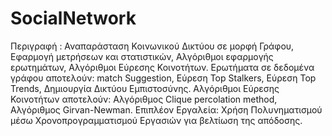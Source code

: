 # SocialNetwork
Περιγραφή : Αναπαράσταση Κοινωνικού Δικτύου σε μορφή Γράφου, Εφαρμογή μετρήσεων και στατιστικών, Αλγόριθμοι εφαρμογής ερωτημάτων, Αλγόριθμοι Εύρεσης Κοινοτήτων. 
Ερωτήματα σε δεδομένα γράφου αποτελούν: match Suggestion, Εύρεση Top Stalkers, Εύρεση Top Trends, Δημιουργία Δικτύου Εμπιστοσύνης. Αλγόριθμοι Εύρεσης Κοινοτήτων αποτελούν: Αλγόριθμος Clique percolation method, Αλγόριθμος Girvan-Newman. 
Επιπλέον Εργαλεία: Χρήση Πολυνηματισμού μέσω Χρονοπρογραμματισμού Εργασιών για βελτίωση της απόδοσης. 
